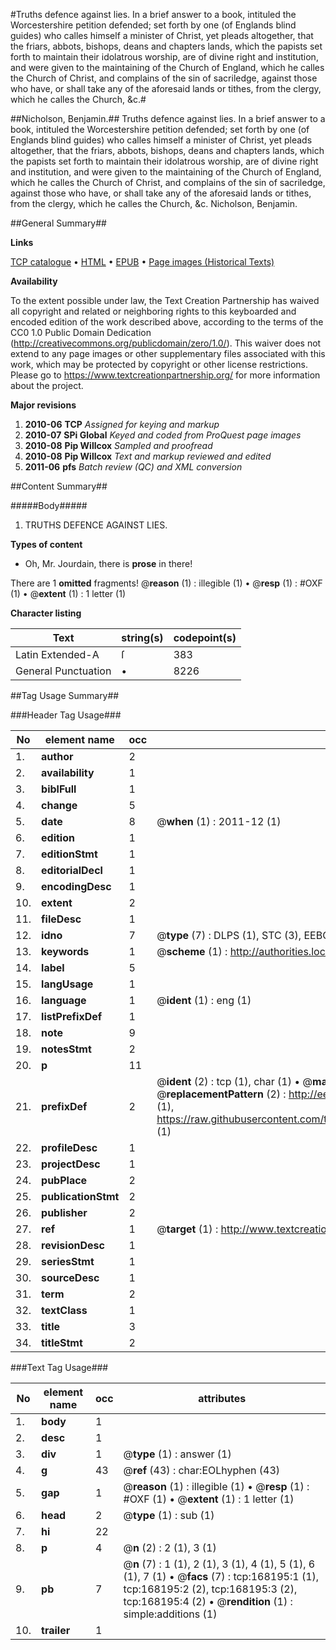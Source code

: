 #Truths defence against lies. In a brief answer to a book, intituled the Worcestershire petition defended; set forth by one (of Englands blind guides) who calles himself a minister of Christ, yet pleads altogether, that the friars, abbots, bishops, deans and chapters lands, which the papists set forth to maintain their idolatrous worship, are of divine right and institution, and were given to the maintaining of the Church of England, which he calles the Church of Christ, and complains of the sin of sacriledge, against those who have, or shall take any of the aforesaid lands or tithes, from the clergy, which he calles the Church, &c.#

##Nicholson, Benjamin.##
Truths defence against lies. In a brief answer to a book, intituled the Worcestershire petition defended; set forth by one (of Englands blind guides) who calles himself a minister of Christ, yet pleads altogether, that the friars, abbots, bishops, deans and chapters lands, which the papists set forth to maintain their idolatrous worship, are of divine right and institution, and were given to the maintaining of the Church of England, which he calles the Church of Christ, and complains of the sin of sacriledge, against those who have, or shall take any of the aforesaid lands or tithes, from the clergy, which he calles the Church, &c.
Nicholson, Benjamin.

##General Summary##

**Links**

[TCP catalogue](http://www.ota.ox.ac.uk/tcp/)  • 
[HTML](http://tei.it.ox.ac.uk/tcp/Texts-HTML/free/A89/A89680.html)  • 
[EPUB](http://tei.it.ox.ac.uk/tcp/Texts-EPUB/free/A89/A89680.epub) • 
[Page images (Historical Texts)](https://historicaltexts.jisc.ac.uk/eebo-99862538e)

**Availability**

To the extent possible under law, the Text Creation Partnership has waived all copyright and related or neighboring rights to this keyboarded and encoded edition of the work described above, according to the terms of the CC0 1.0 Public Domain Dedication (http://creativecommons.org/publicdomain/zero/1.0/). This waiver does not extend to any page images or other supplementary files associated with this work, which may be protected by copyright or other license restrictions. Please go to https://www.textcreationpartnership.org/ for more information about the project.

**Major revisions**

1. __2010-06__ __TCP__ *Assigned for keying and markup*
1. __2010-07__ __SPi Global__ *Keyed and coded from ProQuest page images*
1. __2010-08__ __Pip Willcox__ *Sampled and proofread*
1. __2010-08__ __Pip Willcox__ *Text and markup reviewed and edited*
1. __2011-06__ __pfs__ *Batch review (QC) and XML conversion*

##Content Summary##

#####Body#####

1. TRUTHS DEFENCE AGAINST LIES.

**Types of content**

  * Oh, Mr. Jourdain, there is **prose** in there!

There are 1 **omitted** fragments! 
 @__reason__ (1) : illegible (1)  •  @__resp__ (1) : #OXF (1)  •  @__extent__ (1) : 1 letter (1)

**Character listing**


|Text|string(s)|codepoint(s)|
|---|---|---|
|Latin Extended-A|ſ|383|
|General Punctuation|•|8226|

##Tag Usage Summary##

###Header Tag Usage###

|No|element name|occ|attributes|
|---|---|---|---|
|1.|__author__|2||
|2.|__availability__|1||
|3.|__biblFull__|1||
|4.|__change__|5||
|5.|__date__|8| @__when__ (1) : 2011-12 (1)|
|6.|__edition__|1||
|7.|__editionStmt__|1||
|8.|__editorialDecl__|1||
|9.|__encodingDesc__|1||
|10.|__extent__|2||
|11.|__fileDesc__|1||
|12.|__idno__|7| @__type__ (7) : DLPS (1), STC (3), EEBO-CITATION (1), PROQUEST (1), VID (1)|
|13.|__keywords__|1| @__scheme__ (1) : http://authorities.loc.gov/ (1)|
|14.|__label__|5||
|15.|__langUsage__|1||
|16.|__language__|1| @__ident__ (1) : eng (1)|
|17.|__listPrefixDef__|1||
|18.|__note__|9||
|19.|__notesStmt__|2||
|20.|__p__|11||
|21.|__prefixDef__|2| @__ident__ (2) : tcp (1), char (1)  •  @__matchPattern__ (2) : ([0-9\-]+):([0-9IVX]+) (1), (.+) (1)  •  @__replacementPattern__ (2) : http://eebo.chadwyck.com/downloadtiff?vid=$1&page=$2 (1), https://raw.githubusercontent.com/textcreationpartnership/Texts/master/tcpchars.xml#$1 (1)|
|22.|__profileDesc__|1||
|23.|__projectDesc__|1||
|24.|__pubPlace__|2||
|25.|__publicationStmt__|2||
|26.|__publisher__|2||
|27.|__ref__|1| @__target__ (1) : http://www.textcreationpartnership.org/docs/. (1)|
|28.|__revisionDesc__|1||
|29.|__seriesStmt__|1||
|30.|__sourceDesc__|1||
|31.|__term__|2||
|32.|__textClass__|1||
|33.|__title__|3||
|34.|__titleStmt__|2||


###Text Tag Usage###

|No|element name|occ|attributes|
|---|---|---|---|
|1.|__body__|1||
|2.|__desc__|1||
|3.|__div__|1| @__type__ (1) : answer (1)|
|4.|__g__|43| @__ref__ (43) : char:EOLhyphen (43)|
|5.|__gap__|1| @__reason__ (1) : illegible (1)  •  @__resp__ (1) : #OXF (1)  •  @__extent__ (1) : 1 letter (1)|
|6.|__head__|2| @__type__ (1) : sub (1)|
|7.|__hi__|22||
|8.|__p__|4| @__n__ (2) : 2 (1), 3 (1)|
|9.|__pb__|7| @__n__ (7) : 1 (1), 2 (1), 3 (1), 4 (1), 5 (1), 6 (1), 7 (1)  •  @__facs__ (7) : tcp:168195:1 (1), tcp:168195:2 (2), tcp:168195:3 (2), tcp:168195:4 (2)  •  @__rendition__ (1) : simple:additions (1)|
|10.|__trailer__|1||
